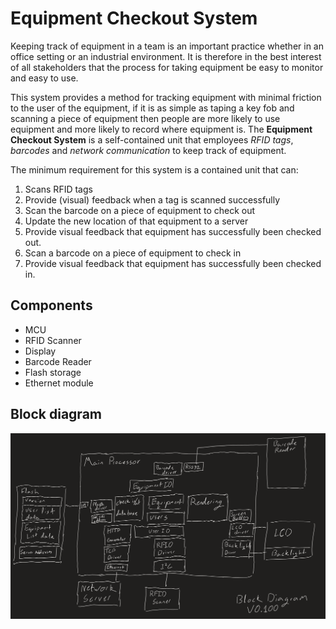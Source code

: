 # Equipment Checkout System
Keeping track of equipment in a team is an important practice whether in an office setting or an industrial environment. It is therefore in the best interest of all stakeholders that the process for taking equipment be easy to monitor and easy to use.

This system provides a method for tracking equipment with minimal friction to the user of the equipment, if it is as simple as taping a key fob and scanning a piece of equipment then people are more likely to use equipment and more likely to record where equipment is. 
The **Equipment Checkout System** is a self-contained unit that employees *RFID tags*, *barcodes* and *network communication* to keep track of equipment.

The minimum requirement for this system is a contained unit that can: 
 1. Scans RFID tags
 2. Provide (visual) feedback when a tag is scanned successfully
 3. Scan the barcode on a piece of equipment to check out
 4. Update the new location of that equipment to a server
 5. Provide visual feedback that equipment has successfully been checked out.
 6. Scan a barcode on a piece of equipment to check in
 7. Provide visual feedback that equipment has successfully been checked in.


## Components
* MCU
* RFID Scanner
* Display
* Barcode Reader
* Flash storage
* Ethernet module

## Block diagram
![Block Software Diagram](block-diagram.png)


